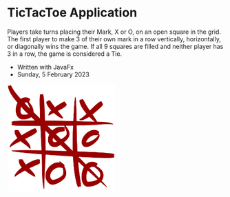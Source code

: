 # TicTacToe Application

Players take turns placing their Mark, X or O, on an open square in the grid. The first player to make 3 of their own mark in a 
row vertically, horizontally, or diagonally wins the game. If all 9 squares are filled and neither player has 3 in a row, the game 
is considered a Tie.

- Written with JavaFx
- Sunday, 5 February 2023


<img src="https://github.com/hyperFounder/TicTacToe/blob/main/Tic_tac_toe.svg.png" width="250" height="250">
